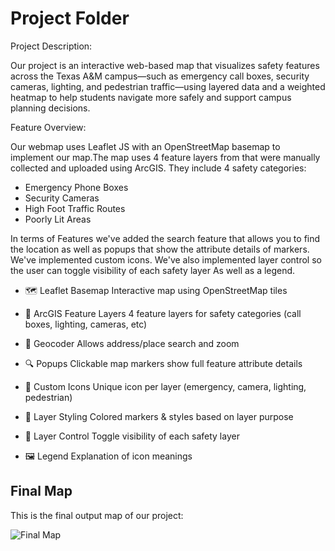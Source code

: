 # Project Folder

Project Description: 

Our project is an interactive web-based map that visualizes safety features across the Texas A&M campus—such as emergency call boxes, security cameras, lighting, and pedestrian traffic—using layered data and a weighted heatmap to help students navigate more safely and support campus planning decisions.

Feature Overview:

Our webmap uses Leaflet JS with an OpenStreetMap basemap to implement our map.The map uses 4 feature layers from that were manually collected and uploaded using ArcGIS. They include 4 safety categories: 

* Emergency Phone Boxes
* Security Cameras
* High Foot Traffic Routes
* Poorly Lit Areas

In terms of Features we've added the search feature that allows you to find the location as well as popups that show the attribute details of markers. We've implemented custom icons. We've also implemented layer control so the user can toggle visibility of each safety layer As well as a legend.

* 🗺️ Leaflet Basemap
Interactive map using OpenStreetMap tiles

* 📌 ArcGIS Feature Layers
4 feature layers for safety categories (call boxes, lighting, cameras, etc)

* 🧭 Geocoder
Allows address/place search and zoom

* 🔍 Popups
Clickable map markers show full feature attribute details

* 🧊 Custom Icons
Unique icon per layer (emergency, camera, lighting, pedestrian)

* 🌈 Layer Styling
Colored markers & styles based on layer purpose

* 📜 Layer Control
Toggle visibility of each safety layer

* 🖼️ Legend
Explanation of icon meanings

## Final Map

This is the final output map of our project:

![Final Map](https://raw.githubusercontent.com/tamu-edu-students/GEOG-YifanYang-GEOG678/main/Project/final_map.png)

